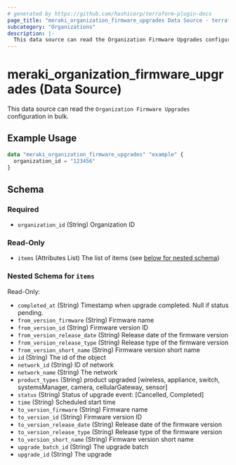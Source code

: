 ```yaml
---
# generated by https://github.com/hashicorp/terraform-plugin-docs
page_title: "meraki_organization_firmware_upgrades Data Source - terraform-provider-meraki"
subcategory: "Organizations"
description: |-
  This data source can read the Organization Firmware Upgrades configuration in bulk.
---
```


# meraki_organization_firmware_upgrades (Data Source)

This data source can read the `Organization Firmware Upgrades` configuration in bulk.

## Example Usage

```terraform
data "meraki_organization_firmware_upgrades" "example" {
  organization_id = "123456"
}
```

<!-- schema generated by tfplugindocs -->
## Schema

### Required

- `organization_id` (String) Organization ID

### Read-Only

- `items` (Attributes List) The list of items (see [below for nested schema](#nestedatt--items))

<a id="nestedatt--items"></a>
### Nested Schema for `items`

Read-Only:

- `completed_at` (String) Timestamp when upgrade completed. Null if status pending.
- `from_version_firmware` (String) Firmware name
- `from_version_id` (String) Firmware version ID
- `from_version_release_date` (String) Release date of the firmware version
- `from_version_release_type` (String) Release type of the firmware version
- `from_version_short_name` (String) Firmware version short name
- `id` (String) The id of the object
- `network_id` (String) ID of network
- `network_name` (String) The network
- `product_types` (String) product upgraded [wireless, appliance, switch, systemsManager, camera, cellularGateway, sensor]
- `status` (String) Status of upgrade event: [Cancelled, Completed]
- `time` (String) Scheduled start time
- `to_version_firmware` (String) Firmware name
- `to_version_id` (String) Firmware version ID
- `to_version_release_date` (String) Release date of the firmware version
- `to_version_release_type` (String) Release type of the firmware version
- `to_version_short_name` (String) Firmware version short name
- `upgrade_batch_id` (String) The upgrade batch
- `upgrade_id` (String) The upgrade
